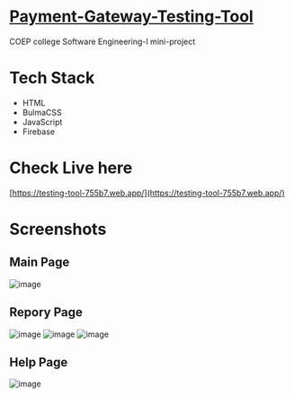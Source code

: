 # [Payment-Gateway-Testing-Tool](https://testing-tool-755b7.web.app/)
COEP college Software Engineering-I mini-project

# Tech Stack
- HTML
- BulmaCSS
- JavaScript
- Firebase

# Check Live here
[https://testing-tool-755b7.web.app/](https://testing-tool-755b7.web.app/)

# Screenshots

## Main Page
![image](https://user-images.githubusercontent.com/44437936/152974546-c2a65259-9157-4d37-bc0e-9ad0f4f28e85.png)

## Repory Page
![image](https://user-images.githubusercontent.com/44437936/152975254-b7276973-b19b-418b-9de8-af2a96867904.png)
![image](https://user-images.githubusercontent.com/44437936/152975645-aba2e769-ef95-43fa-9b51-0c323d488cc6.png)
![image](https://user-images.githubusercontent.com/44437936/152975870-96faef4e-93db-43eb-9c7a-f75cb4124f7c.png)

## Help Page
![image](https://user-images.githubusercontent.com/44437936/152974603-44acb46f-5c27-4c46-9e96-cecbcd4c741c.png)
